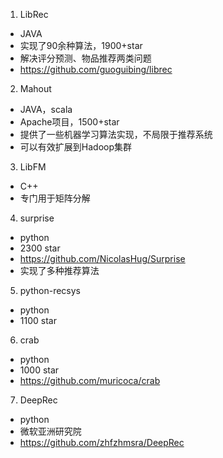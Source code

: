 1. LibRec
- JAVA
- 实现了90余种算法，1900+star
- 解决评分预测、物品推荐两类问题
- https://github.com/guoguibing/librec

2. Mahout
- JAVA，scala
- Apache项目，1500+star
- 提供了一些机器学习算法实现，不局限于推荐系统
- 可以有效扩展到Hadoop集群

3. LibFM
- C++
- 专门用于矩阵分解

4. surprise
- python
- 2300 star
- https://github.com/NicolasHug/Surprise
- 实现了多种推荐算法

5. python-recsys
- python
- 1100 star

6. crab
- python
- 1000 star
- https://github.com/muricoca/crab

7. DeepRec
- python
- 微软亚洲研究院
- https://github.com/zhfzhmsra/DeepRec